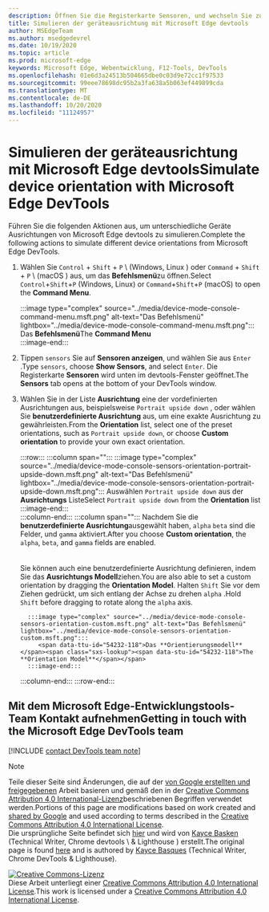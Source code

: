 ```yaml
---
description: Öffnen Sie die Registerkarte Sensoren, und wechseln Sie zum Abschnitt Ausrichtung.
title: Simulieren der geräteausrichtung mit Microsoft Edge devtools
author: MSEdgeTeam
ms.author: msedgedevrel
ms.date: 10/19/2020
ms.topic: article
ms.prod: microsoft-edge
keywords: Microsoft Edge, Webentwicklung, F12-Tools, DevTools
ms.openlocfilehash: 01e6d3a24513b504665dbe0c03d9e72cc1f97533
ms.sourcegitcommit: 99eee78698dc95b2a3fa638a5b063ef449899cda
ms.translationtype: MT
ms.contentlocale: de-DE
ms.lasthandoff: 10/20/2020
ms.locfileid: "11124957"
---
```

<!-- Copyright Kayce Basques 

   Licensed under the Apache License, Version 2.0 (the "License");
   you may not use this file except in compliance with the License.
   You may obtain a copy of the License at

       https://www.apache.org/licenses/LICENSE-2.0

   Unless required by applicable law or agreed to in writing, software
   distributed under the License is distributed on an "AS IS" BASIS,
   WITHOUT WARRANTIES OR CONDITIONS OF ANY KIND, either express or implied.
   See the License for the specific language governing permissions and
   limitations under the License.  -->

# <span data-ttu-id="54232-104">Simulieren der geräteausrichtung mit Microsoft Edge devtools</span><span class="sxs-lookup"><span data-stu-id="54232-104">Simulate device orientation with Microsoft Edge DevTools</span></span>  

<span data-ttu-id="54232-105">Führen Sie die folgenden Aktionen aus, um unterschiedliche Geräte Ausrichtungen von Microsoft Edge devtools zu simulieren.</span><span class="sxs-lookup"><span data-stu-id="54232-105">Complete the following actions to simulate different device orientations from Microsoft Edge DevTools.</span></span>  

<!--todo: update device orientation section when available -->  

1.  <span data-ttu-id="54232-106">Wählen Sie `Control` + `Shift` + `P` \ (Windows, Linux \) oder `Command` + `Shift` + `P` \ (macOS \) aus, um das **Befehlsmenü**zu öffnen.</span><span class="sxs-lookup"><span data-stu-id="54232-106">Select `Control`+`Shift`+`P` \(Windows, Linux\) or `Command`+`Shift`+`P` \(macOS\) to open the **Command Menu**.</span></span>  
    
    :::image type="complex" source="../media/device-mode-console-command-menu.msft.png" alt-text="Das Befehlsmenü" lightbox="../media/device-mode-console-command-menu.msft.png":::
       <span data-ttu-id="54232-108">Das **Befehlsmenü**</span><span class="sxs-lookup"><span data-stu-id="54232-108">The **Command Menu**</span></span>  
    :::image-end:::  
    
1.  <span data-ttu-id="54232-109">Tippen `sensors` Sie auf **Sensoren anzeigen**, und wählen Sie aus `Enter` .</span><span class="sxs-lookup"><span data-stu-id="54232-109">Type `sensors`, choose **Show Sensors**, and select `Enter`.</span></span>  <span data-ttu-id="54232-110">Die Registerkarte **Sensoren** wird unten im devtools-Fenster geöffnet.</span><span class="sxs-lookup"><span data-stu-id="54232-110">The **Sensors** tab opens at the bottom of your DevTools window.</span></span>  
1.  <span data-ttu-id="54232-111">Wählen Sie in der Liste **Ausrichtung** eine der vordefinierten Ausrichtungen aus, beispielsweise `Portrait upside down` , oder wählen Sie **benutzerdefinierte Ausrichtung** aus, um eine exakte Ausrichtung zu gewährleisten.</span><span class="sxs-lookup"><span data-stu-id="54232-111">From the **Orientation** list, select one of the preset orientations, such as `Portrait upside down`, or choose **Custom orientation** to provide your own exact orientation.</span></span>  
    
    :::row:::
       :::column span="":::
          :::image type="complex" source="../media/device-mode-console-sensors-orientation-portrait-upside-down.msft.png" alt-text="Das Befehlsmenü" lightbox="../media/device-mode-console-sensors-orientation-portrait-upside-down.msft.png":::
             <span data-ttu-id="54232-113">Auswählen `Portrait upside down` aus der **Ausrichtungs** Liste</span><span class="sxs-lookup"><span data-stu-id="54232-113">Select `Portrait upside down` from the **Orientation** list</span></span>  
          :::image-end:::  
       :::column-end:::
       :::column span="":::
          <span data-ttu-id="54232-114">Nachdem Sie die **benutzerdefinierte Ausrichtung**ausgewählt haben, `alpha` `beta` sind die Felder, und `gamma` aktiviert.</span><span class="sxs-lookup"><span data-stu-id="54232-114">After you choose **Custom orientation**, the `alpha`, `beta`, and `gamma` fields are enabled.</span></span>  
          <!--See [Alpha][alpha], [Beta][beta], and [Gamma][gamma] to understand how each axis works.  -->  
          <!--todo: update links to alpha, beta, and gamma section when available -->  
          <span data-ttu-id="54232-115">Sie können auch eine benutzerdefinierte Ausrichtung definieren, indem Sie das **Ausrichtungs Modell**ziehen.</span><span class="sxs-lookup"><span data-stu-id="54232-115">You are also able to set a custom orientation by dragging the **Orientation Model**.</span></span>  <span data-ttu-id="54232-116">Halten `Shift` Sie vor dem Ziehen gedrückt, um sich entlang der Achse zu drehen `alpha` .</span><span class="sxs-lookup"><span data-stu-id="54232-116">Hold `Shift` before dragging to rotate along the `alpha` axis.</span></span>  
          
          :::image type="complex" source="../media/device-mode-console-sensors-orientation-custom.msft.png" alt-text="Das Befehlsmenü" lightbox="../media/device-mode-console-sensors-orientation-custom.msft.png":::
             <span data-ttu-id="54232-118">Das **Orientierungsmodell**</span><span class="sxs-lookup"><span data-stu-id="54232-118">The **Orientation Model**</span></span>  
          :::image-end:::  
       :::column-end:::
    :::row-end:::
    
## <span data-ttu-id="54232-119">Mit dem Microsoft Edge-Entwicklungstools-Team Kontakt aufnehmen</span><span class="sxs-lookup"><span data-stu-id="54232-119">Getting in touch with the Microsoft Edge DevTools team</span></span>  

[!INCLUDE [contact DevTools team note](../includes/contact-devtools-team-note.md)]  

<!-- links -->  

<!--[WebFundamentasNativeHardwareDeviceOrientationIndex]: /web/fundamentals/native-hardware/device-orientation/index "Device Orientation & Motion"  -->  
<!--[WebFundamentasNativeHardwareDeviceOrientationIndexAlpha]: /web/fundamentals/native-hardware/device-orientation/index#alpha "Alpha - Device Orientation & Motion"  -->  
<!--[WebFundamentasNativeHardwareDeviceOrientationIndexBeta]: /web/fundamentals/native-hardware/device-orientation/index#beta "Beta - Device Orientation & Motion"  -->  
<!--[WebFundamentasNativeHardwareDeviceOrientationIndexGamma]: /web/fundamentals/native-hardware/device-orientation/index#gamma "Gamma - Device Orientation & Motion"  -->  

> [!NOTE]
> <span data-ttu-id="54232-120">Teile dieser Seite sind Änderungen, die auf der [von Google erstellten und freigegebenen][GoogleSitePolicies] Arbeit basieren und gemäß den in der [Creative Commons Attribution 4,0 International-Lizenz][CCA4IL]beschriebenen Begriffen verwendet werden.</span><span class="sxs-lookup"><span data-stu-id="54232-120">Portions of this page are modifications based on work created and [shared by Google][GoogleSitePolicies] and used according to terms described in the [Creative Commons Attribution 4.0 International License][CCA4IL].</span></span>  
> <span data-ttu-id="54232-121">Die ursprüngliche Seite befindet sich [hier](https://developers.google.com/web/tools/chrome-devtools/device-mode/orientation) und wird von [Kayce Basken][KayceBasques] (Technical Writer, Chrome devtools \ & Lighthouse \) erstellt.</span><span class="sxs-lookup"><span data-stu-id="54232-121">The original page is found [here](https://developers.google.com/web/tools/chrome-devtools/device-mode/orientation) and is authored by [Kayce Basques][KayceBasques] \(Technical Writer, Chrome DevTools \& Lighthouse\).</span></span>  

[![Creative Commons-Lizenz][CCby4Image]][CCA4IL]  
<span data-ttu-id="54232-123">Diese Arbeit unterliegt einer [Creative Commons Attribution 4.0 International License][CCA4IL].</span><span class="sxs-lookup"><span data-stu-id="54232-123">This work is licensed under a [Creative Commons Attribution 4.0 International License][CCA4IL].</span></span>  

[CCA4IL]: https://creativecommons.org/licenses/by/4.0  
[CCby4Image]: https://i.creativecommons.org/l/by/4.0/88x31.png  
[GoogleSitePolicies]: https://developers.google.com/terms/site-policies  
[KayceBasques]: https://developers.google.com/web/resources/contributors/kaycebasques  
